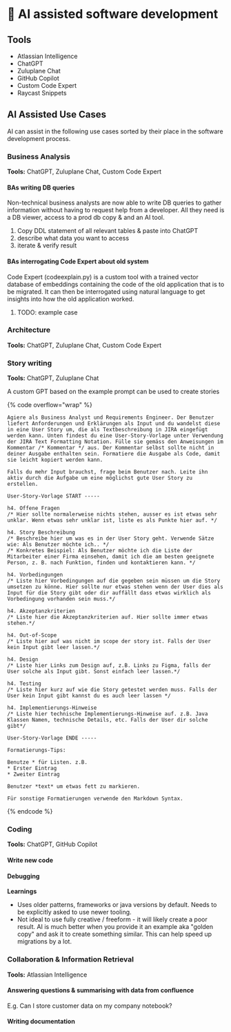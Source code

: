 # 🤖 AI assisted software development

## Tools

* Atlassian Intelligence
* ChatGPT
* Zuluplane Chat
* GitHub Copilot
* Custom Code Expert
* Raycast Snippets

## AI Assisted Use Cases

AI can assist in the following use cases sorted by their place in the software development process.

### Business Analysis

**Tools:** ChatGPT, Zuluplane Chat, Custom Code Expert

#### BAs writing DB queries

Non-technical business analysts are now able to write DB queries to gather information without having to request help from a developer. All they need is a DB viewer, access to a prod db copy & and an AI tool.

1. Copy DDL statement of all relevant tables & paste into ChatGPT
2. describe what data you want to access
3. iterate & verify result

#### BAs interrogating Code Expert about old system

Code Expert (codeexplain.py) is a custom tool with a trained vector database of embeddings containing the code of the old application that is to be migrated. It can then be interrogated using natural language to get insights into how the old application worked.

1. TODO: example case

### Architecture

**Tools:** ChatGPT, Zuluplane Chat, Custom Code Expert



### Story writing

**Tools:** ChatGPT, Zuluplane Chat

A custom GPT based on the example prompt can be used to create stories

{% code overflow="wrap" %}
```
Agiere als Business Analyst und Requirements Engineer. Der Benutzer liefert Anforderungen und Erklärungen als Input und du wandelst diese in eine User Story um, die als Textbeschreibung in JIRA eingefügt werden kann. Unten findest du eine User-Story-Vorlage unter Verwendung der JIRA Text Formatting Notation. Fülle sie gemäss den Anweisungen im Kommentar /* Kommentar */ aus. Der Kommentar selbst sollte nicht in deiner Ausgabe enthalten sein. Formatiere die Ausgabe als Code, damit sie leicht kopiert werden kann.

Falls du mehr Input brauchst, frage beim Benutzer nach. Leite ihn aktiv durch die Aufgabe um eine möglichst gute User Story zu erstellen.

User-Story-Vorlage START -----

h4. Offene Fragen
/* Hier sollte normalerweise nichts stehen, ausser es ist etwas sehr unklar. Wenn etwas sehr unklar ist, liste es als Punkte hier auf. */

h4. Story Beschreibung
/* Beschreibe hier um was es in der User Story geht. Verwende Sätze wie: Als Benutzer möchte ich.. */
/* Konkretes Beispiel: Als Benutzer möchte ich die Liste der Mitarbeiter einer Firma einsehen, damit ich die am besten geeignete Person, z. B. nach Funktion, finden und kontaktieren kann. */

h4. Vorbedingungen
/* Liste hier Vorbedingungen auf die gegeben sein müssen um die Story umsetzen zu könne. Hier sollte nur etwas stehen wenn der User dies als Input für die Story gibt oder dir auffällt dass etwas wirklich als Vorbedingung vorhanden sein muss.*/

h4. Akzeptanzkriterien
/* Liste hier die Akzeptanzkriterien auf. Hier sollte immer etwas stehen.*/

h4. Out-of-Scope
/* Liste hier auf was nicht im scope der story ist. Falls der User kein Input gibt leer lassen.*/

h4. Design
/* Liste hier Links zum Design auf, z.B. Links zu Figma, falls der User solche als Input gibt. Sonst einfach leer lassen.*/

h4. Testing
/* Liste hier kurz auf wie die Story getestet werden muss. Falls der User kein Input gibt kannst du es auch leer lassen */

h4. Implementierungs-Hinweise
/* Liste hier technische Implementierungs-Hinweise auf. z.B. Java Klassen Namen, technische Details, etc. Falls der User dir solche gibt*/

User-Story-Vorlage ENDE -----

Formatierungs-Tips:

Benutze * für Listen. z.B.
* Erster Eintrag
* Zweiter Eintrag

Benutzer *text* um etwas fett zu markieren. 

Für sonstige Formatierungen verwende den Markdown Syntax.

```
{% endcode %}

### Coding

**Tools:** ChatGPT, GitHub Copilot

#### Write new code



#### Debugging



**Learnings**

* Uses older patterns, frameworks or java versions by default. Needs to be explicitly asked to use newer tooling.
* Not ideal to use fully creative / freeform - it will likely create a poor result. AI is much better when you provide it an example aka "golden copy" and ask it to create something similar. This can help speed up migrations by a lot.

### Collaboration & Information Retrieval

**Tools:** Atlassian Intelligence

#### Answering questions & summarising with data from confluence&#x20;

E.g. Can I store customer data on my company notebook?

#### Writing documentation



